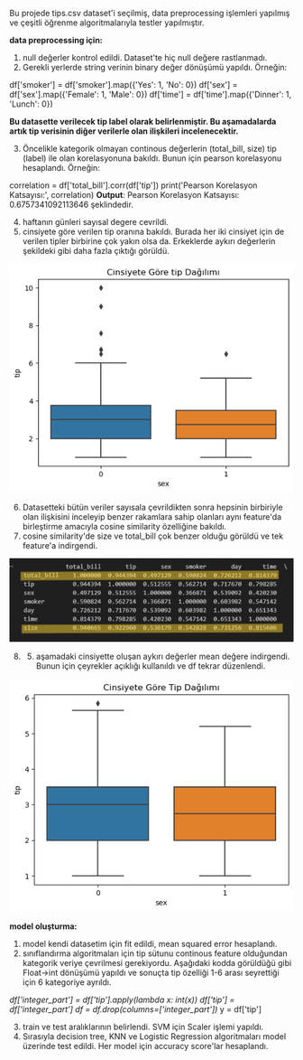 Bu projede tips.csv dataset'i seçilmiş, data preprocessing işlemleri yapılmış ve çeşitli öğrenme algoritmalarıyla testler yapılmıştır. 


**data preprocessing için:**
1) null değerler kontrol edildi. Dataset'te hiç null değere rastlanmadı.
2) Gerekli yerlerde string verinin binary değer dönüşümü yapıldı. Örneğin:

df['smoker'] = df['smoker'].map({'Yes': 1, 'No': 0})
df['sex'] = df['sex'].map({'Female': 1, 'Male': 0})
df['time'] = df['time'].map({'Dinner': 1, 'Lunch': 0})


**Bu datasette verilecek tip label olarak belirlenmiştir. Bu aşamadalarda artık tip verisinin diğer  verilerle olan ilişkileri incelenecektir.**

3) Öncelikle kategorik olmayan continous değerlerin (total_bill, size) tip (label) ile olan korelasyonuna bakıldı. Bunun için pearson korelasyonu hesaplandı. Örneğin:

correlation = df['total_bill'].corr(df['tip'])
print('Pearson Korelasyon Katsayısı:', correlation) 
**Output**:
Pearson Korelasyon Katsayısı: 0.6757341092113646 şeklindedir. 


4) haftanın günleri sayısal degere cevrildi.
5) cinsiyete göre verilen tip oranına bakıldı. Burada her iki cinsiyet için de verilen tipler birbirine çok yakın olsa da. Erkeklerde aykırı değerlerin şekildeki gibi daha fazla çıktığı görüldü. 

![Ekran Görüntüsü](screenshots/output1.png)

6) Datasetteki bütün veriler sayısala çevrildikten sonra hepsinin birbiriyle olan ilişkisini inceleyip benzer rakamlara sahip olanları aynı feature'da birleştirme amacıyla cosine similarity özelliğine bakıldı.
7) cosine similarity'de size ve total_bill çok benzer olduğu görüldü ve tek feature'a indirgendi.

![Ekran Görüntüsü](screenshots/size_total.png)

8) 5. aşamadaki cinsiyette oluşan aykırı değerler mean değere indirgendi. Bunun için çeyrekler açıklığı kullanıldı ve df tekrar düzenlendi.

![Ekran Görüntüsü](screenshots/output2.png)

**model oluşturma:**
1) model kendi datasetim için fit edildi, mean squared error hesaplandı.
2) sınıflandırma algoritmaları için tip sütunu continous feature olduğundan kategorik veriye çevrilmesi gerekiyordu. Aşağıdaki kodda görüldüğü gibi Float->int dönüşümü yapıldı ve sonuçta tip özelliği 1-6 arası seyrettiği için 6 kategoriye ayrıldı. 

_df['integer_part'] = df['tip'].apply(lambda x: int(x))
df['tip'] = df['integer_part']
df = df.drop(columns=['integer_part'])_
y = df['tip']

3) train ve test aralıklarının belirlendi. SVM için Scaler işlemi yapıldı.
4) Sırasıyla decision tree, KNN ve Logistic Regression algoritmaları model üzerinde test edildi. Her model için accuracy score'lar hesaplandı. 
